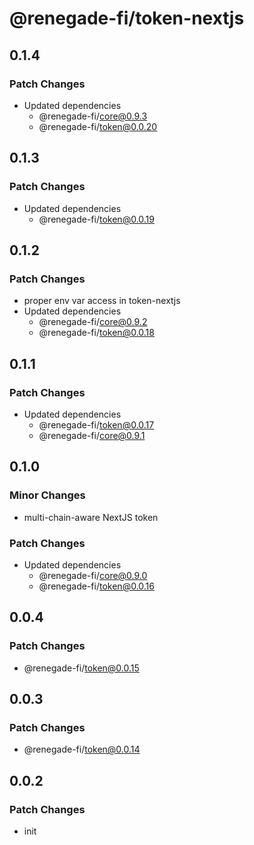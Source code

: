 # @renegade-fi/token-nextjs

## 0.1.4

### Patch Changes

- Updated dependencies
  - @renegade-fi/core@0.9.3
  - @renegade-fi/token@0.0.20

## 0.1.3

### Patch Changes

- Updated dependencies
  - @renegade-fi/token@0.0.19

## 0.1.2

### Patch Changes

- proper env var access in token-nextjs
- Updated dependencies
  - @renegade-fi/core@0.9.2
  - @renegade-fi/token@0.0.18

## 0.1.1

### Patch Changes

- Updated dependencies
  - @renegade-fi/token@0.0.17
  - @renegade-fi/core@0.9.1

## 0.1.0

### Minor Changes

- multi-chain-aware NextJS token

### Patch Changes

- Updated dependencies
  - @renegade-fi/core@0.9.0
  - @renegade-fi/token@0.0.16

## 0.0.4

### Patch Changes

- @renegade-fi/token@0.0.15

## 0.0.3

### Patch Changes

- @renegade-fi/token@0.0.14

## 0.0.2

### Patch Changes

- init
